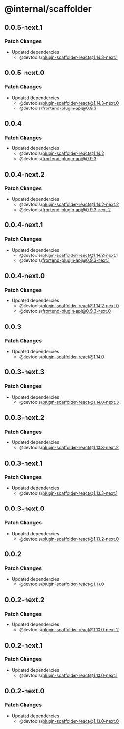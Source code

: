 # @internal/scaffolder

## 0.0.5-next.1

### Patch Changes

- Updated dependencies
  - @devtools/plugin-scaffolder-react@1.14.3-next.1

## 0.0.5-next.0

### Patch Changes

- Updated dependencies
  - @devtools/plugin-scaffolder-react@1.14.3-next.0
  - @devtools/frontend-plugin-api@0.9.3

## 0.0.4

### Patch Changes

- Updated dependencies
  - @devtools/plugin-scaffolder-react@1.14.2
  - @devtools/frontend-plugin-api@0.9.3

## 0.0.4-next.2

### Patch Changes

- Updated dependencies
  - @devtools/plugin-scaffolder-react@1.14.2-next.2
  - @devtools/frontend-plugin-api@0.9.3-next.2

## 0.0.4-next.1

### Patch Changes

- Updated dependencies
  - @devtools/plugin-scaffolder-react@1.14.2-next.1
  - @devtools/frontend-plugin-api@0.9.3-next.1

## 0.0.4-next.0

### Patch Changes

- Updated dependencies
  - @devtools/plugin-scaffolder-react@1.14.2-next.0
  - @devtools/frontend-plugin-api@0.9.3-next.0

## 0.0.3

### Patch Changes

- Updated dependencies
  - @devtools/plugin-scaffolder-react@1.14.0

## 0.0.3-next.3

### Patch Changes

- Updated dependencies
  - @devtools/plugin-scaffolder-react@1.14.0-next.3

## 0.0.3-next.2

### Patch Changes

- Updated dependencies
  - @devtools/plugin-scaffolder-react@1.13.3-next.2

## 0.0.3-next.1

### Patch Changes

- Updated dependencies
  - @devtools/plugin-scaffolder-react@1.13.3-next.1

## 0.0.3-next.0

### Patch Changes

- Updated dependencies
  - @devtools/plugin-scaffolder-react@1.13.2-next.0

## 0.0.2

### Patch Changes

- Updated dependencies
  - @devtools/plugin-scaffolder-react@1.13.0

## 0.0.2-next.2

### Patch Changes

- Updated dependencies
  - @devtools/plugin-scaffolder-react@1.13.0-next.2

## 0.0.2-next.1

### Patch Changes

- Updated dependencies
  - @devtools/plugin-scaffolder-react@1.13.0-next.1

## 0.0.2-next.0

### Patch Changes

- Updated dependencies
  - @devtools/plugin-scaffolder-react@1.13.0-next.0
